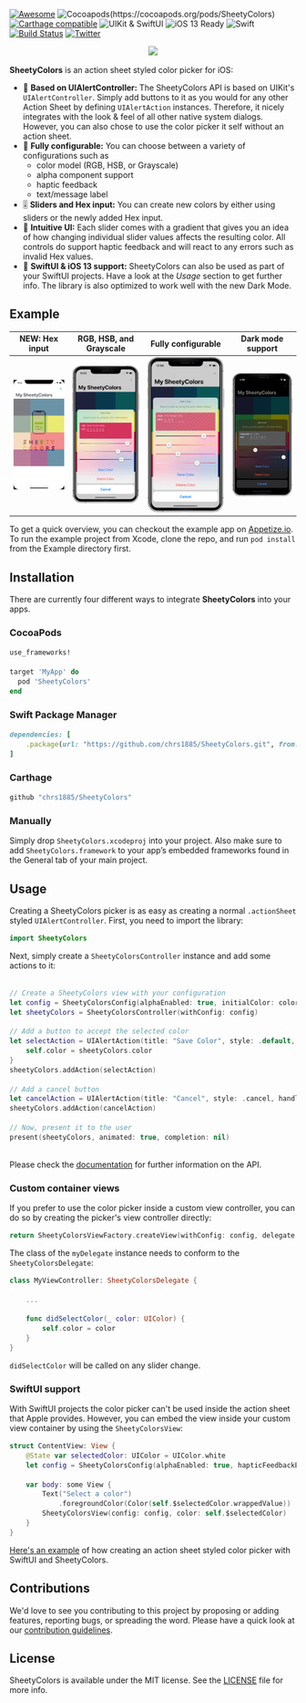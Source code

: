 [![Awesome](https://camo.githubusercontent.com/13c4e50d88df7178ae1882a203ed57b641674f94/68747470733a2f2f63646e2e7261776769742e636f6d2f73696e647265736f726875732f617765736f6d652f643733303566333864323966656437386661383536353265336136336531353464643865383832392f6d656469612f62616467652e737667)](https://github.com/vsouza/awesome-ios#color)
![Cocoapods(https://cocoapods.org/pods/SheetyColors)](https://img.shields.io/cocoapods/v/SheetyColors.svg)
[![Carthage compatible](https://img.shields.io/badge/carthage-compatible-4BC51D.svg)](https://github.com/Carthage/Carthage)
![UIKit & SwiftUI](https://img.shields.io/badge/iOS-UIKit%20%26%20SwiftUI-yellow)
![iOS 13 Ready](https://img.shields.io/badge/iOS%2013-Ready-blueviolet)
![Swift](https://img.shields.io/badge/swift-5.0-red.svg)
[![Build Status](https://app.bitrise.io/app/e955e72e7da4b8c0/status.svg?token=wOm6zBpCFw7ZeP8gJdDE_A&branch=develop)](https://app.bitrise.io/app/e955e72e7da4b8c0)
[![Twitter](https://img.shields.io/badge/twitter-%40chr__wendt-58a1f2.svg)](https://twitter.com/chr_wendt)

<p align="center">
  <img src="./Documentation/sheetycolors.png" width="400">
</p>

**SheetyColors** is an action sheet styled color picker for iOS:

- 📱 **Based on UIAlertController:** The SheetyColors API is based on UIKit's `UIAlertController`. Simply add buttons to it as you would for any other Action Sheet by defining `UIAlertAction` instances. Therefore, it nicely integrates with the look & feel of all other native system dialogs. However, you can also chose to use the color picker it self without an action sheet.
- 🎨 **Fully configurable:** You can choose between a variety of configurations such as 
	- color model (RGB, HSB, or Grayscale)
	- alpha component support
	- haptic feedback
	- text/message label
- 🎚️ **Sliders and Hex input:** You can create new colors by either using sliders or the newly added Hex input.
- 👶 **Intuitive UI:** Each slider comes with a gradient that gives you an idea of how changing individual slider values affects the resulting color. All controls do support haptic feedback and will react to any errors such as invalid Hex values.
- 🍏 **SwiftUI & iOS 13 support:** SheetyColors can also be used as part of your SwiftUI projects. Have a look at the *Usage* section to get further info. The library is also optimized to work well with the new Dark Mode.

## Example
| NEW: Hex input |RGB, HSB, and Grayscale|Fully configurable|Dark mode support|
| :-: | :-: | :-: | :-: |
|![Color picker supporting RGB, HSB, and Grayscale][hex_input]|![Color picker supporting RGB, HSB, and Grayscale][minimum_config]|![Fully configurable][fully_configurable]|![Dark mode support][dark_mode]|

[hex_input]: ./Documentation/hex_input.gif "New Hex input field"
[minimum_config]: ./Documentation/demo_minimum_configuration.png "Color picker supporting RGB, HSB, and Grayscale"
[fully_configurable]: ./Documentation/demo_customizable.png "Fully configurable"
[dark_mode]: ./Documentation/demo_dark_mode.png "Dark mode support"

To get a quick overview, you can checkout the example app on [Appetize.io](https://appetize.io/embed/gggkv26ep4xn6819f181ffqxpw?device=iphonex&scale=75&autoplay=false&orientation=portrait&deviceColor=black). To run the example project from Xcode, clone the repo, and run `pod install` from the Example directory first.

## Installation

There are currently four different ways to integrate **SheetyColors** into your apps.

### CocoaPods

```ruby
use_frameworks!

target 'MyApp' do
  pod 'SheetyColors'
end
```

### Swift Package Manager

```ruby
dependencies: [
    .package(url: "https://github.com/chrs1885/SheetyColors.git", from: "1.2.1")
]
```

### Carthage

```ruby
github "chrs1885/SheetyColors"
```

### Manually

Simply drop `SheetyColors.xcodeproj` into your project. Also make sure to add
`SheetyColors.framework` to your app’s embedded frameworks found in the General tab of your main project.

## Usage

Creating a SheetyColors picker is as easy as creating a normal `.actionSheet` styled `UIAlertController`. First, you need to import the library:

```swift
import SheetyColors
```

Next, simply create a `SheetyColorsController` instance and add some actions to it:

```swift

// Create a SheetyColors view with your configuration
let config = SheetyColorsConfig(alphaEnabled: true, initialColor: color, hapticFeedbackEnabled: true, title: "Create a color", type: .rgb)
let sheetyColors = SheetyColorsController(withConfig: config)

// Add a button to accept the selected color
let selectAction = UIAlertAction(title: "Save Color", style: .default, handler: { _ in
	self.color = sheetyColors.color
}
sheetyColors.addAction(selectAction)

// Add a cancel button
let cancelAction = UIAlertAction(title: "Cancel", style: .cancel, handler: nil)
sheetyColors.addAction(cancelAction)

// Now, present it to the user
present(sheetyColors, animated: true, completion: nil)
        
```

Please check the [documentation](./Documentation/Reference/README.md) for further information on the API.

### Custom container views
If you prefer to use the color picker inside a custom view controller, you can do so by creating the picker's view controller directly:

```swift
return SheetyColorsViewFactory.createView(withConfig: config, delegate: myDelegate)

```

The class of the `myDelegate` instance needs to conform to the `SheetyColorsDelegate`:

```swift
class MyViewController: SheetyColorsDelegate {

	...
	
	func didSelectColor(_ color: UIColor) {
	    self.color = color
	}
}
```

`didSelectColor` will be called on any slider change.

### SwiftUI support
With SwiftUI projects the color picker can't be used inside the action sheet that Apple provides. However, you can embed the view inside your custom view container by using the `SheetyColorsView`:

```swift
struct ContentView: View {
	@State var selectedColor: UIColor = UIColor.white
	let config = SheetyColorsConfig(alphaEnabled: true, hapticFeedbackEnabled: true, initialColor: UIColor.red, type: .rgb)

	var body: some View {
		Text("Select a color")
			.foregroundColor(Color(self.$selectedColor.wrappedValue))
		SheetyColorsView(config: config, color: self.$selectedColor)
	}
}
```

[Here's an example](https://gist.github.com/chrs1885/d3b9310f92a247b1ad6e022896596401) of how creating an action sheet styled color picker with SwiftUI and SheetyColors.

## Contributions

We'd love to see you contributing to this project by proposing or adding features, reporting bugs, or spreading the word. Please have a quick look at our [contribution guidelines](./.github/CONTRIBUTING.md).

## License

SheetyColors is available under the MIT license. See the [LICENSE](LICENSE) file for more info.
